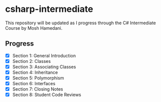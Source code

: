 # csharp-intermediate
This repository will be updated as I progress through the C# Intermediate Course by Mosh Hamedani.

## Progress
- [x] Section 1:	General Introduction
- [x] Section 2:	Classes
- [x] Section 3:	Associating Classes
- [x] Section 4:	Inheritance
- [x] Section 5:	Polymorphism
- [x] Section 6:	Interfaces
- [x] Section 7:	Closing Notes
- [x] Section 8:	Student Code Reviews